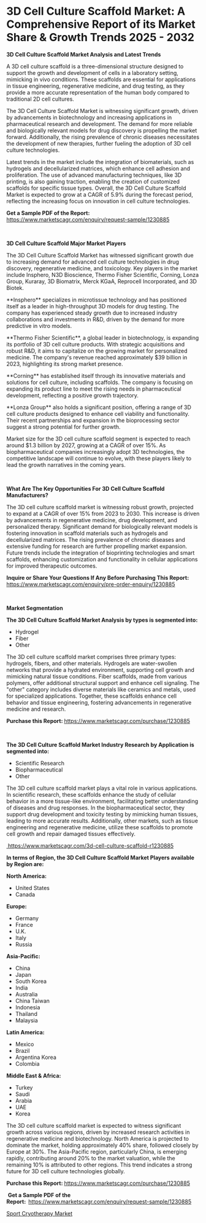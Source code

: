 <p><h1>3D Cell Culture Scaffold Market: A Comprehensive Report of its Market Share & Growth Trends 2025 - 2032</h1></p><p><strong>3D Cell Culture Scaffold Market Analysis and Latest Trends</strong></p>
<p><p>A 3D cell culture scaffold is a three-dimensional structure designed to support the growth and development of cells in a laboratory setting, mimicking in vivo conditions. These scaffolds are essential for applications in tissue engineering, regenerative medicine, and drug testing, as they provide a more accurate representation of the human body compared to traditional 2D cell cultures.</p><p>The 3D Cell Culture Scaffold Market is witnessing significant growth, driven by advancements in biotechnology and increasing applications in pharmaceutical research and development. The demand for more reliable and biologically relevant models for drug discovery is propelling the market forward. Additionally, the rising prevalence of chronic diseases necessitates the development of new therapies, further fueling the adoption of 3D cell culture technologies.</p><p>Latest trends in the market include the integration of biomaterials, such as hydrogels and decellularized matrices, which enhance cell adhesion and proliferation. The use of advanced manufacturing techniques, like 3D printing, is also gaining traction, enabling the creation of customized scaffolds for specific tissue types. Overall, the 3D Cell Culture Scaffold Market is expected to grow at a CAGR of 5.9% during the forecast period, reflecting the increasing focus on innovation in cell culture technologies.</p></p>
<p><strong>Get a Sample PDF of the Report:&nbsp;</strong> <a href="https://www.marketscagr.com/enquiry/request-sample/1230885?utm_campaign=2476&utm_medium=2&utm_source=Github&utm_content=ia&utm_term=03032025&utm_id=3d-cell-culture-scaffold">https://www.marketscagr.com/enquiry/request-sample/1230885</a></p>
<p>&nbsp;</p>
<p><strong>3D Cell Culture Scaffold Major Market Players</strong></p>
<p><p>The 3D Cell Culture Scaffold Market has witnessed significant growth due to increasing demand for advanced cell culture technologies in drug discovery, regenerative medicine, and toxicology. Key players in the market include Insphero, N3D Bioscience, Thermo Fisher Scientific, Corning, Lonza Group, Kuraray, 3D Biomatrix, Merck KGaA, Reprocell Incorporated, and 3D Biotek.</p><p>**Insphero** specializes in microtissue technology and has positioned itself as a leader in high-throughput 3D models for drug testing. The company has experienced steady growth due to increased industry collaborations and investments in R&D, driven by the demand for more predictive in vitro models.</p><p>**Thermo Fisher Scientific**, a global leader in biotechnology, is expanding its portfolio of 3D cell culture products. With strategic acquisitions and robust R&D, it aims to capitalize on the growing market for personalized medicine. The company's revenue reached approximately $39 billion in 2023, highlighting its strong market presence.</p><p>**Corning** has established itself through its innovative materials and solutions for cell culture, including scaffolds. The company is focusing on expanding its product line to meet the rising needs in pharmaceutical development, reflecting a positive growth trajectory.</p><p>**Lonza Group** also holds a significant position, offering a range of 3D cell culture products designed to enhance cell viability and functionality. Their recent partnerships and expansion in the bioprocessing sector suggest a strong potential for further growth.</p><p>Market size for the 3D cell culture scaffold segment is expected to reach around $1.3 billion by 2027, growing at a CAGR of over 15%. As biopharmaceutical companies increasingly adopt 3D technologies, the competitive landscape will continue to evolve, with these players likely to lead the growth narratives in the coming years.</p></p>
<p>&nbsp;</p>
<p><strong>What Are The Key Opportunities For 3D Cell Culture Scaffold Manufacturers?</strong></p>
<p><p>The 3D cell culture scaffold market is witnessing robust growth, projected to expand at a CAGR of over 15% from 2023 to 2030. This increase is driven by advancements in regenerative medicine, drug development, and personalized therapy. Significant demand for biologically relevant models is fostering innovation in scaffold materials such as hydrogels and decellularized matrices. The rising prevalence of chronic diseases and extensive funding for research are further propelling market expansion. Future trends include the integration of bioprinting technologies and smart scaffolds, enhancing customization and functionality in cellular applications for improved therapeutic outcomes.</p></p>
<p><strong>Inquire or Share Your Questions If Any Before Purchasing This Report:</strong> <a href="https://www.marketscagr.com/enquiry/pre-order-enquiry/1230885?utm_campaign=2476&utm_medium=2&utm_source=Github&utm_content=ia&utm_term=03032025&utm_id=3d-cell-culture-scaffold">https://www.marketscagr.com/enquiry/pre-order-enquiry/1230885</a></p>
<p>&nbsp;</p>
<p><strong>Market Segmentation</strong></p>
<p><strong>The 3D Cell Culture Scaffold Market Analysis by types is segmented into:</strong></p>
<p><ul><li>Hydrogel</li><li>Fiber</li><li>Other</li></ul></p>
<p><p>The 3D cell culture scaffold market comprises three primary types: hydrogels, fibers, and other materials. Hydrogels are water-swollen networks that provide a hydrated environment, supporting cell growth and mimicking natural tissue conditions. Fiber scaffolds, made from various polymers, offer additional structural support and enhance cell signaling. The "other" category includes diverse materials like ceramics and metals, used for specialized applications. Together, these scaffolds enhance cell behavior and tissue engineering, fostering advancements in regenerative medicine and research.</p></p>
<p><strong>Purchase this Report:&nbsp;</strong><a href="https://www.marketscagr.com/purchase/1230885?utm_campaign=2476&utm_medium=2&utm_source=Github&utm_content=ia&utm_term=03032025&utm_id=3d-cell-culture-scaffold">https://www.marketscagr.com/purchase/1230885</a></p>
<p>&nbsp;</p>
<p><strong>The 3D Cell Culture Scaffold Market Industry Research by Application is segmented into:</strong></p>
<p><ul><li>Scientific Research</li><li>Biopharmaceutical</li><li>Other</li></ul></p>
<p><p>The 3D cell culture scaffold market plays a vital role in various applications. In scientific research, these scaffolds enhance the study of cellular behavior in a more tissue-like environment, facilitating better understanding of diseases and drug responses. In the biopharmaceutical sector, they support drug development and toxicity testing by mimicking human tissues, leading to more accurate results. Additionally, other markets, such as tissue engineering and regenerative medicine, utilize these scaffolds to promote cell growth and repair damaged tissues effectively.</p></p>
<p><a href="https://www.marketscagr.com/3d-cell-culture-scaffold-r1230885?utm_campaign=2476&utm_medium=2&utm_source=Github&utm_content=ia&utm_term=03032025&utm_id=3d-cell-culture-scaffold">&nbsp;https://www.marketscagr.com/3d-cell-culture-scaffold-r1230885</a></p>
<p><strong>In terms of Region, the 3D Cell Culture Scaffold Market Players available by Region are:</strong></p>
<p>
    <p> <strong> North America: </strong>
        <ul>
            <li>United States</li>
            <li>Canada</li>
        </ul>
        </p> 
    <p> <strong> Europe: </strong>
        <ul>
            <li>Germany</li>
            <li>France</li>
            <li>U.K.</li>
            <li>Italy</li>
            <li>Russia</li>
        </ul>
        </p> 
    <p> <strong> Asia-Pacific: </strong>
        <ul>
            <li>China</li>
            <li>Japan</li>
            <li>South Korea</li>
            <li>India</li>
            <li>Australia</li>
            <li>China Taiwan</li>
            <li>Indonesia</li>
            <li>Thailand</li>
            <li>Malaysia</li>
        </ul>
        </p> 
    <p> <strong> Latin America: </strong>
        <ul>
            <li>Mexico</li>
            <li>Brazil</li>
            <li>Argentina Korea</li>
            <li>Colombia</li>
        </ul>
        </p> 
    <p> <strong> Middle East & Africa: </strong>
        <ul>
            <li>Turkey</li>
            <li>Saudi</li>
            <li>Arabia</li>
            <li>UAE</li>
            <li>Korea</li>
        </ul>
    </p>
    </p>
<p><p>The 3D cell culture scaffold market is expected to witness significant growth across various regions, driven by increased research activities in regenerative medicine and biotechnology. North America is projected to dominate the market, holding approximately 40% share, followed closely by Europe at 30%. The Asia-Pacific region, particularly China, is emerging rapidly, contributing around 20% to the market valuation, while the remaining 10% is attributed to other regions. This trend indicates a strong future for 3D cell culture technologies globally.</p></p>
<p><strong>Purchase this Report: </strong><a href="https://www.marketscagr.com/purchase/1230885?utm_campaign=2476&utm_medium=2&utm_source=Github&utm_content=ia&utm_term=03032025&utm_id=3d-cell-culture-scaffold">https://www.marketscagr.com/purchase/1230885</a></p>
<p>&nbsp;<strong>Get a Sample PDF of the Report:&nbsp;&nbsp;</strong><a href="https://www.marketscagr.com/enquiry/request-sample/1230885?utm_campaign=2476&utm_medium=2&utm_source=Github&utm_content=ia&utm_term=03032025&utm_id=3d-cell-culture-scaffold">https://www.marketscagr.com/enquiry/request-sample/1230885</a></p>
<p><strong></strong></p>
<p><p><a href="https://github.com/LilianFaulkner65/Market-Research-Report-List-1/blob/main/sport-cryotherapy-market.md?utm_campaign=2476&utm_medium=2&utm_source=Github&utm_content=ia&utm_term=03032025&utm_id=3d-cell-culture-scaffold">Sport Cryotherapy Market</a></p></p>